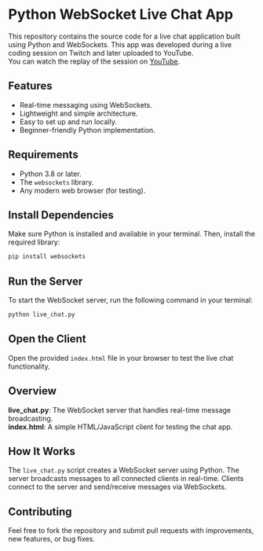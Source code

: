 # Python WebSocket Live Chat App  

This repository contains the source code for a live chat application built using Python and WebSockets. This app was developed during a live coding session on Twitch and later uploaded to YouTube.  
You can watch the replay of the session on [YouTube](https://www.youtube.com/watch?v=p7W-nXRcwe4).  

## Features  

- Real-time messaging using WebSockets.
- Lightweight and simple architecture.
- Easy to set up and run locally.
- Beginner-friendly Python implementation.

## Requirements  

- Python 3.8 or later.
- The `websockets` library.
- Any modern web browser (for testing).

## Install Dependencies  

Make sure Python is installed and available in your terminal. Then, install the required library:

```bash
pip install websockets
```

## Run the Server  
To start the WebSocket server, run the following command in your terminal:  
```bash
python live_chat.py
```
## Open the Client  
Open the provided `index.html` file in your browser to test the live chat functionality.

## Overview  
**live_chat.py**: The WebSocket server that handles real-time message broadcasting.  
**index.html**: A simple HTML/JavaScript client for testing the chat app.  

##  How It Works  
The `live_chat.py` script creates a WebSocket server using Python.
The server broadcasts messages to all connected clients in real-time.
Clients connect to the server and send/receive messages via WebSockets.  


##  Contributing  
Feel free to fork the repository and submit pull requests with improvements, new features, or bug fixes.